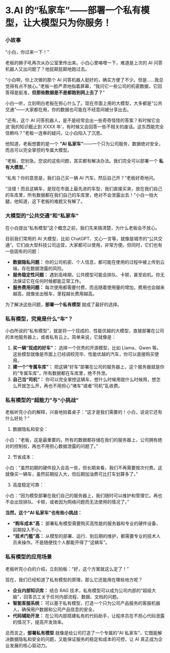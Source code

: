 # 3.AI 的“私家车”——部署一个私有模型，让大模型只为你服务！

### 小故事

“小白，你过来一下！”

老板的狮子吼再次从办公室里传出来。小白心里咯噔一下，难道是上次的 AI 问答机器人又出问题了？他屁颠屁颠地跑过去。

“小白啊，你上次做的那个 AI 问答机器人挺好的，确实方便了不少。但是……我总觉得有点不放心。”老板一脸严肃地指着屏幕，“我问它一些公司的机密数据，它回答得是挺准，**但那些数据是不是都跑到网上去了？**”

小白一听，立刻明白老板在担心什么了。现在市面上用的大模型，大多都是“公共交通”——大家都在用，你的数据也可能在不经意间被分享出去。

“还有，这个 AI 问答机器人，是不是经常会出一些奇奇怪怪的答案？有时候它会说‘我的知识截止到 XXXX 年’，有时候又会回答一些不相关的废话。这东西能完全信赖吗？”老板一连串的疑问，让小白陷入了沉思。

他知道，老板想要的是一个 **“AI 私家车”**——一个只为公司服务，数据绝对安全，而且可以完全掌控的专属大模型。

“老板，您别急。您说的这些问题，其实都有解决办法。我们完全可以部署一个 **私有大模型**。”

“私有？你的意思是，我们自己买一辆 AI 汽车，然后自己开？”老板好奇地问。

“没错！而且这辆车，是现在市面上最先进的车型，我们直接买来，放在我们自己的车库里，所有数据都在我们自己的车库里，绝对不会泄露出去！”小白一拍大腿，他知道，这下老板的难题又有解了。

### **大模型的“公共交通”和“私家车”**

在小白提出“私有模型”这个概念之前，我们先来搞清楚，为什么老板会不放心。

目前我们常用的 AI 大模型，比如 ChatGPT、文心一言等，就像是城市的“公共交通”。它们由大型科技公司运营，大家都可以使用，非常方便。但同时，它们也有一些固有的问题：

- **数据隐私问题：** 你的公司机密、个人信息，都可能在使用的过程中被上传到云端，存在数据泄露的风险。
- **服务稳定性问题：** 遇到高峰期，公共模型可能会排队、卡顿，甚至宕机。你无法保证它在任何时候都能正常工作。
- **服务费用问题：** 每次使用都需要付费，而且随着使用量的增加，费用也会越来越高，就像坐出租车，里程越长费用越高。

为了解决这些问题，**部署一个私有模型** 就成了最好的选择。

### **私有模型，究竟是什么“车”？**

小白所说的“私有模型”，就是将一个现成的、性能优越的大模型，直接部署在公司的本地服务器上，或者私有云上。简单来说，它就像是：

1. **买一辆“现成的好车”：** 选择一个优秀的开源模型，比如 Llama、Qwen 等。这些模型就像是市面上已经调校完毕、性能优越的汽车，你可以直接购买使用。
2. **建一个“专属车库”：** 把这辆“好车”部署在公司的服务器上，这个服务器就是你的“专属车库”，所有数据都在车库里，绝不外泄。
3. **自己当“司机”：** 你可以完全掌控这辆车，想什么时候用就什么时候用，想怎么开就怎么开，再也不用担心“堵车”或者“司机”乱收费。

### **私有模型的“超能力”与“小挑战”**

老板听完小白的解释，兴奋地拍着桌子：“这才是我们需要的！小白，说说它还有什么好处？”

1. 数据隐私和安全：

小白：“老板，这是最重要的。所有的数据都存储在我们的服务器上，公司拥有绝对的控制权，再也不用担心数据泄露的问题了。”

2. 节省成本：

小白：“虽然初期的硬件投入会高一些，但长期来看，我们不再需要按次付费。这就像买一辆车，虽然前期投入大，但后期加油费可比打车划算多了。”

3. 高度稳定可靠：

小白：“因为模型部署在我们自己的服务器上，我们随时可以维护和管理它。再也不会出现排队、卡顿，或者因为网络问题而无法使用的情况了。”

**当然，这个“AI 私家车”也有些小挑战：**

- **“购车成本”高：** 部署私有模型需要购买高性能的服务器和专业的硬件设备，前期投入不小。
- **“技术门槛”高：** 从模型的部署、运行、到后期的维护，都需要专业的技术人员来操作。不是随便找个人都能开得了“这辆车”。

### **私有模型的应用场景**

老板听完小白的介绍，立刻拍板：“好，这个方案就这么定了！”

现在，我们已经知道了私有模型的原理，那么它还能用在哪些地方呢？

- **企业内部知识库：** 结合 RAG 技术，私有模型可以成为公司内部的“超级大脑”，回答员工关于任何内部流程、数据、文档的问题。
- **智能客服系统：** 可以基于私有模型，打造一个只为公司产品服务的客服机器人，确保用户数据和公司产品信息的安全。
- **代码辅助开发：** 在公司内部搭建私有的代码助手，让程序员在不担心代码泄露的情况下，提高开发效率。

总而言之，**部署私有模型** 就像是给公司打造了一个专属的“AI 私家车”，它既能解决数据隐私和安全的问题，又能保证服务的稳定和成本的可控，让 AI 真正成为企业发展的核心驱动力。